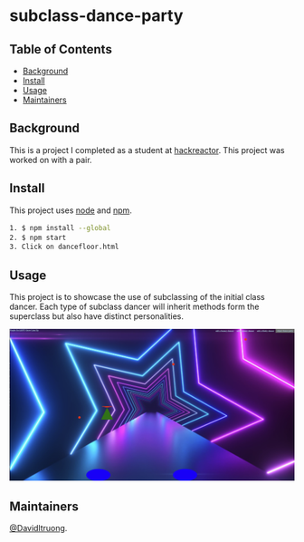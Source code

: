 # subclass-dance-party

## Table of Contents

- [Background](#background)
- [Install](#install)
- [Usage](#usage)
- [Maintainers](#maintainers)

## Background

This is a project I completed as a student at [hackreactor](http://hackreactor.com). This project was worked on with a pair.

## Install

This project uses [node](http://nodejs.org) and [npm](https://npmjs.com).

```sh
1. $ npm install --global
2. $ npm start
3. Click on dancefloor.html
```

## Usage

This project is to showcase the use of subclassing of the initial class dancer. Each type of subclass dancer will inherit methods form the superclass but also have distinct personalities.

![alt text](https://github.com/davidltruong/subclass-dance-party/blob/master/screenshot.png?raw=true)

## Maintainers

[@Davidltruong](https://github.com/davidltruong).
